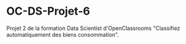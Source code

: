 # OC-DS-Projet-6
Projet 2 de la formation Data Scientist d'OpenClassrooms "Classifiez automatiquement des biens consommation".
